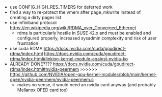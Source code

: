 * use CONFIG_HIGH_RES_TIMERS for deferred work
* find a way to re-protect the vmem after page_mkwrite instead of creating a dirty pages list
* use infiniband protocol https://en.wikipedia.org/wiki/RDMA_over_Converged_Ethernet
    * rdma is particularly hostile in SUSE 42.x and must be enabled and configured properly, increased sysadmin complexity and risk of user frustration
* use cuda RDMA https://docs.nvidia.com/cuda/gpudirect-rdma/index.html https://docs.nvidia.com/cuda/gpudirect-rdma/index.html#linking-kernel-module-against-nvidia-ko
* ALREADY DONE???? https://docs.nvidia.com/cuda/gpudirect-rdma/index.html#nvidia-peermem >>>>>> https://github.com/NVIDIA/open-gpu-kernel-modules/blob/main/kernel-open/nvidia-peermem/nvidia-peermem.c
    * makes no sense, it would need an nvidia card anyway (and probably Mellanox OFED card too)
